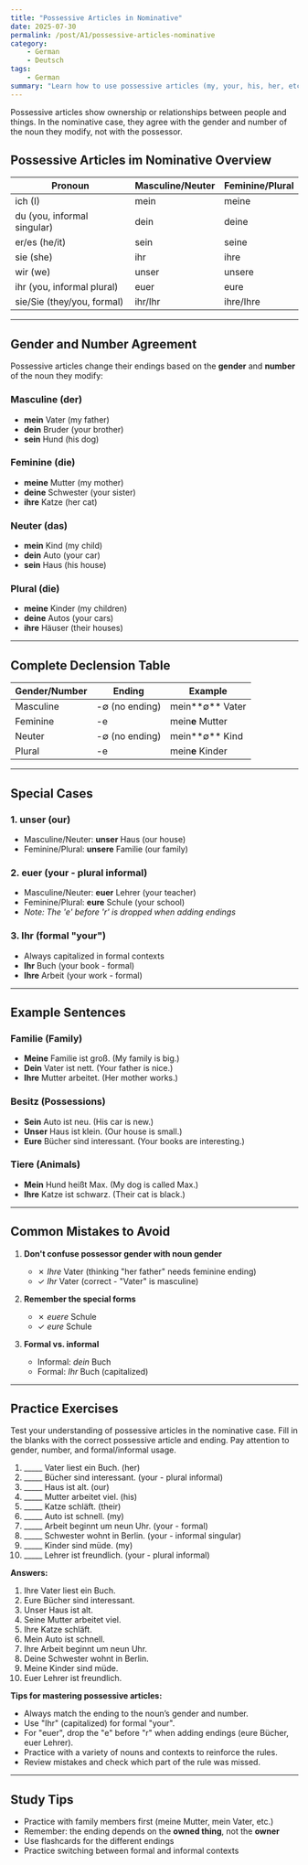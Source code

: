 ```yaml
---
title: "Possessive Articles in Nominative"
date: 2025-07-30
permalink: /post/A1/possessive-articles-nominative
category: 
    - German
    - Deutsch
tags:
    - German
summary: "Learn how to use possessive articles (my, your, his, her, etc.) in the nominative case in German. Essential grammar for expressing ownership and relationships."
---
```


Possessive articles show ownership or relationships between people and things. In the nominative case, they agree with the gender and number of the noun they modify, not with the possessor.

## Possessive Articles im Nominative Overview

| **Pronoun** | **Masculine/Neuter** | **Feminine/Plural** |
|-------------|----------------------|---------------------|
| ich (I) | mein | meine |
| du (you, informal singular) | dein | deine |
| er/es (he/it) | sein | seine |
| sie (she) | ihr | ihre |
| wir (we) | unser | unsere |
| ihr (you, informal plural) | euer | eure |
| sie/Sie (they/you, formal) | ihr/Ihr | ihre/Ihre |

---

## Gender and Number Agreement

Possessive articles change their endings based on the **gender** and **number** of the noun they modify:

### Masculine (der)
- **mein** Vater (my father)
- **dein** Bruder (your brother)
- **sein** Hund (his dog)

### Feminine (die)
- **meine** Mutter (my mother)
- **deine** Schwester (your sister)
- **ihre** Katze (her cat)

### Neuter (das)
- **mein** Kind (my child)
- **dein** Auto (your car)
- **sein** Haus (his house)

### Plural (die)
- **meine** Kinder (my children)
- **deine** Autos (your cars)
- **ihre** Häuser (their houses)

---

## Complete Declension Table

| **Gender/Number** | **Ending** | **Example** |
|-------------------|------------|-------------|
| Masculine | -∅ (no ending) | mein**∅** Vater |
| Feminine | -e | mein**e** Mutter |
| Neuter | -∅ (no ending) | mein**∅** Kind |
| Plural | -e | mein**e** Kinder |

---

## Special Cases

### 1. **unser** (our)
- Masculine/Neuter: **unser** Haus (our house)
- Feminine/Plural: **unsere** Familie (our family)

### 2. **euer** (your - plural informal)
- Masculine/Neuter: **euer** Lehrer (your teacher)
- Feminine/Plural: **eure** Schule (your school)
- *Note: The 'e' before 'r' is dropped when adding endings*

### 3. **Ihr** (formal "your")
- Always capitalized in formal contexts
- **Ihr** Buch (your book - formal)
- **Ihre** Arbeit (your work - formal)

---

## Example Sentences

### Familie (Family)
- **Meine** Familie ist groß. (My family is big.)
- **Dein** Vater ist nett. (Your father is nice.)
- **Ihre** Mutter arbeitet. (Her mother works.)

### Besitz (Possessions)
- **Sein** Auto ist neu. (His car is new.)
- **Unser** Haus ist klein. (Our house is small.)
- **Eure** Bücher sind interessant. (Your books are interesting.)

### Tiere (Animals)
- **Mein** Hund heißt Max. (My dog is called Max.)
- **Ihre** Katze ist schwarz. (Their cat is black.)

---

## Common Mistakes to Avoid

1. **Don't confuse possessor gender with noun gender**
   - ✗ *Ihre* Vater (thinking "her father" needs feminine ending)
   - ✓ *Ihr* Vater (correct - "Vater" is masculine)

2. **Remember the special forms**
   - ✗ *euere* Schule
   - ✓ *eure* Schule

3. **Formal vs. informal**
   - Informal: *dein* Buch
   - Formal: *Ihr* Buch (capitalized)

---

## Practice Exercises

Test your understanding of possessive articles in the nominative case. Fill in the blanks with the correct possessive article and ending. Pay attention to gender, number, and formal/informal usage.

1. _____ Vater liest ein Buch. (her)
2. _____ Bücher sind interessant. (your - plural informal)
3. _____ Haus ist alt. (our)
4. _____ Mutter arbeitet viel. (his)
5. _____ Katze schläft. (their)
6. _____ Auto ist schnell. (my)
7. _____ Arbeit beginnt um neun Uhr. (your - formal)
8. _____ Schwester wohnt in Berlin. (your - informal singular)
9. _____ Kinder sind müde. (my)
10. _____ Lehrer ist freundlich. (your - plural informal)

**Answers:**
1. Ihre Vater liest ein Buch.
2. Eure Bücher sind interessant.
3. Unser Haus ist alt.
4. Seine Mutter arbeitet viel.
5. Ihre Katze schläft.
6. Mein Auto ist schnell.
7. Ihre Arbeit beginnt um neun Uhr.
8. Deine Schwester wohnt in Berlin.
9. Meine Kinder sind müde.
10. Euer Lehrer ist freundlich.

**Tips for mastering possessive articles:**
- Always match the ending to the noun’s gender and number.
- Use "Ihr" (capitalized) for formal "your".
- For "euer", drop the "e" before "r" when adding endings (eure Bücher, euer Lehrer).
- Practice with a variety of nouns and contexts to reinforce the rules.
- Review mistakes and check which part of the rule was missed.

---

## Study Tips
- Practice with family members first (meine Mutter, mein Vater, etc.)
- Remember: the ending depends on the **owned thing**, not the **owner**
- Use flashcards for the different endings
- Practice switching between formal and informal contexts